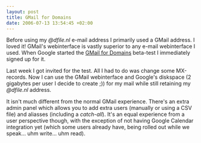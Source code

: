 ```yaml
--- 
layout: post
title: GMail for Domains
date: 2006-07-13 13:54:45 +02:00
---
```

Before using my *@dfile.nl* e-mail address I primarily used a GMail address. I loved it! GMail's webinterface is vastly superior to any e-mail webinterface I used. When Google started the [GMail for Domains](https://www.google.com/hosted "GMail for Domains") beta-test I immediately signed up for it.

Last week I got invited for the test. All I had to do was change some MX-records. Now I can use the GMail webinterface and Google's diskspace (2 gigabytes per user I decide to create ;)) for my mail while still retaining my *@dfile.nl* address.

It isn't much different from the normal GMail experience. There's an extra admin panel which allows you to add extra users (manually or using a CSV file) and aliasses (including a *catch-all*). It's an equal experience from a user perspective though, with the exception of not having Google Calendar integration yet (which some users already have, being rolled out while we speak... uhm write... uhm read).

